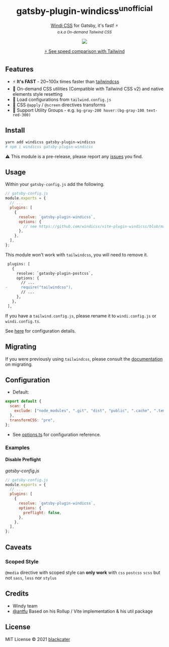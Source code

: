 <h1 align='center'>gatsby-plugin-windicss<sup>unofficial</sup></h1>

<p align='center'><a href="https://github.com/windicss/windicss">Windi CSS</a> for Gatsby, it's fast! ⚡️<br>
<sup><em>a.k.a On-demand Tailwind CSS</em></sup>
</p>

<p align='center'>
<a href='https://www.npmjs.com/package/gatsby-plugin-windicss'>
<img src='https://img.shields.io/npm/v/gatsby-plugin-windicss?color=0EA5E9&label='>
</a>
</p>

<p align='center'>
<a href='https://twitter.com/antfu7/status/1361398324587163648'>⚡️ See speed comparison with Tailwind</a>
</p>

## Features

- ⚡️ **It's FAST** - 20~100x times faster than [tailwindcss](https://tailwindcss.com/)
- 🧩 On-demand CSS utilities (Compatible with Tailwind CSS v2) and native elements style resetting
- 🍃 Load configurations from `tailwind.config.js`
- 📄 CSS `@apply` / `@screen` directives transforms
- 🎳 Support Utility Groups - e.g. `bg-gray-200 hover:(bg-gray-100 text-red-300)`

## Install

```bash
yarn add windicss gatsby-plugin-windicss
# npm i windicss gatsby-plugin-windicss
```

:warning: This module is a pre-release, please report any [issues](https://github.com/blackcater/gatsby-plugin-windicss/issues) you find.

## Usage

Within your `gatsby-config.js` add the following.

```js
// gatsby-config.js
module.exports = {
  // ...
  plugins: [
    {
      resolve: `gatsby-plugin-windicss`,
      options: {
        // see https://github.com/windicss/vite-plugin-windicss/blob/main/packages/plugin-utils/src/options.ts
      },
    },
  ],
};
```

This module won't work with `tailwindcss`, you will need to remove it.

```diff
 plugins: [
   {
     resolve: `gatasby-plugin-postcss`,
     options: {
       // ...
-      require("tailwindcss"),
       // ...
     },
   },
 ],
```

If you have a `tailwind.config.js`, please rename it to `windi.config.js` or `windi.config.ts`.

See [here](https://windicss.org/guide/configuration.html) for configuration details.

## Migrating

If you were previously using `tailwindcss`, please consult the [documentation](https://windicss.org/guide/migration.html) on migrating.

## Configuration

- Default:

```js
export default {
  scan: {
    exclude: ["node_modules", ".git", "dist", "public", ".cache", ".temp"],
  },
  transformCSS: "pre",
};
```

- See [options.ts](https://github.com/windicss/vite-plugin-windicss/blob/main/packages/plugin-utils/src/options.ts) for configuration reference.

### Examples

#### Disable Preflight

_gatsby-config.js_

```js
// gatsby-config.js
module.exports = {
  // ...
  plugins: [
    {
      resolve: `gatsby-plugin-windicss`,
      options: {
        preflight: false,
      },
    },
  ],
};
```

## Caveats

### Scoped Style

`@media` directive with scoped style can **only work** with `css` `postcss` `scss` but not `sass`, `less` nor `stylus`

## Credits

- Windy team
- [@antfu](https://github.com/antfu) Based on his Rollup / Vite implementation & his util package

## License

MIT License © 2021 [blackcater](https://github.com/blackcater)
